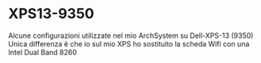# XPS13-9350
Alcune configurazioni utilizzate nel mio ArchSystem su Dell-XPS-13 (9350)
Unica differenza è che io sul mio XPS ho sostituito la scheda Wifi con una Intel Dual Band 8260
